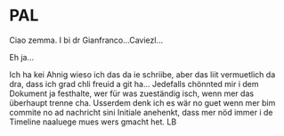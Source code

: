PAL
===
Ciao zemma. I bi dr Gianfranco...Caviezl...

Eh ja...

Ich ha kei Ahnig wieso ich das da ie schriibe, aber das liit vermuetlich da dra, dass ich grad chli freuid a git ha...
Jedefalls chönnted mir i dem Dokument ja festhalte, wer für was zueständig isch, wenn mer das überhaupt trenne cha.
Usserdem denk ich es wär no guet wenn mer bim commite no ad nachricht sini Initiale anehenkt, dass mer nöd immer i de Timeline naaluege mues wers gmacht het.
LB